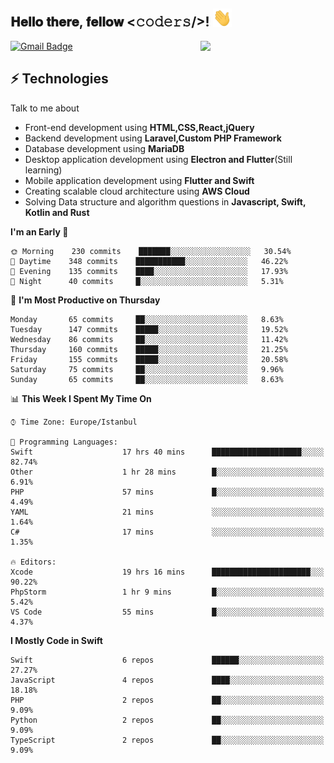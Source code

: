 <h2> 𝐇𝐞𝐥𝐥𝐨 𝐭𝐡𝐞𝐫𝐞, 𝐟𝐞𝐥𝐥𝐨𝐰 <𝚌𝚘𝚍𝚎𝚛𝚜/>! <img src="https://raw.githubusercontent.com/ABSphreak/ABSphreak/master/gifs/Hi.gif" width="30px"></h2>

<img align='right' src='https://user-images.githubusercontent.com/5713670/87202985-820dcb80-c2b6-11ea-9f56-7ec461c497c3.gif' width='200"'>

[![Gmail Badge](https://img.shields.io/badge/-osein.wtr@gmail.com-c14438?style=flat-square&logo=Gmail&logoColor=white&link=mailto:osein.wtr@gmail.com)](mailto:osein.wtr@gmail.com)


## ⚡ Technologies
Talk to me about
- Front-end development using **HTML,CSS,React,jQuery**
- Backend development using **Laravel,Custom PHP Framework**
- Database development using **MariaDB**
- Desktop application development using **Electron and Flutter**(Still learning)
- Mobile application development using **Flutter and Swift**
- Creating scalable cloud architecture using **AWS Cloud**
- Solving Data structure and algorithm questions in **Javascript, Swift, Kotlin and Rust**

<!--## Hello World!! 🤔
- 💬 Ask me about anything an everything.
- 📫 Read my blogs: [Harsh Blog](https://harshblog.xyz)
- 🎯 Portfolio site: [Portfolio](https://harshkumarkhatri.github.io/Portfolio-Site/index.html)
- 🔔 Subscribe:- [Harsh Kumar Khatri](https://www.youtube.com/channel/UCKNtMU9M559bmXxKoT6YeJw)
- ⚡ Fun fact: Internet users blink less than usual.-->

<!--START_SECTION:waka-->
**I'm an Early 🐤** 

```text
🌞 Morning    230 commits    ███████░░░░░░░░░░░░░░░░░░   30.54% 
🌆 Daytime    348 commits    ███████████░░░░░░░░░░░░░░   46.22% 
🌃 Evening    135 commits    ████░░░░░░░░░░░░░░░░░░░░░   17.93% 
🌙 Night      40 commits     █░░░░░░░░░░░░░░░░░░░░░░░░   5.31%

```
📅 **I'm Most Productive on Thursday** 

```text
Monday       65 commits     ██░░░░░░░░░░░░░░░░░░░░░░░   8.63% 
Tuesday      147 commits    █████░░░░░░░░░░░░░░░░░░░░   19.52% 
Wednesday    86 commits     ██░░░░░░░░░░░░░░░░░░░░░░░   11.42% 
Thursday     160 commits    █████░░░░░░░░░░░░░░░░░░░░   21.25% 
Friday       155 commits    █████░░░░░░░░░░░░░░░░░░░░   20.58% 
Saturday     75 commits     ██░░░░░░░░░░░░░░░░░░░░░░░   9.96% 
Sunday       65 commits     ██░░░░░░░░░░░░░░░░░░░░░░░   8.63%

```


📊 **This Week I Spent My Time On** 

```text
⌚︎ Time Zone: Europe/Istanbul

💬 Programming Languages: 
Swift                    17 hrs 40 mins      ████████████████████░░░░░   82.74% 
Other                    1 hr 28 mins        █░░░░░░░░░░░░░░░░░░░░░░░░   6.91% 
PHP                      57 mins             █░░░░░░░░░░░░░░░░░░░░░░░░   4.49% 
YAML                     21 mins             ░░░░░░░░░░░░░░░░░░░░░░░░░   1.64% 
C#                       17 mins             ░░░░░░░░░░░░░░░░░░░░░░░░░   1.35%

🔥 Editors: 
Xcode                    19 hrs 16 mins      ██████████████████████░░░   90.22% 
PhpStorm                 1 hr 9 mins         █░░░░░░░░░░░░░░░░░░░░░░░░   5.42% 
VS Code                  55 mins             █░░░░░░░░░░░░░░░░░░░░░░░░   4.37%

```

**I Mostly Code in Swift** 

```text
Swift                    6 repos             ██████░░░░░░░░░░░░░░░░░░░   27.27% 
JavaScript               4 repos             ████░░░░░░░░░░░░░░░░░░░░░   18.18% 
PHP                      2 repos             ██░░░░░░░░░░░░░░░░░░░░░░░   9.09% 
Python                   2 repos             ██░░░░░░░░░░░░░░░░░░░░░░░   9.09% 
TypeScript               2 repos             ██░░░░░░░░░░░░░░░░░░░░░░░   9.09%

```



<!--END_SECTION:waka-->
